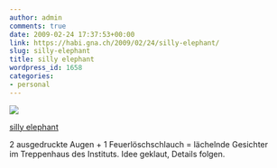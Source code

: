 ```yaml
---
author: admin
comments: true
date: 2009-02-24 17:37:53+00:00
link: https://habi.gna.ch/2009/02/24/silly-elephant/
slug: silly-elephant
title: silly elephant
wordpress_id: 1658
categories:
- personal
---
```


[![](https://static.flickr.com/3539/3306291219_dc1c7eeea3_m.jpg)](https://www.flickr.com/photos/habi/3306291219/)



[silly elephant](https://www.flickr.com/photos/habi/3306291219/)






2 ausgedruckte Augen + 1 Feuerlöschschlauch = lächelnde Gesichter im Treppenhaus des Instituts. Idee geklaut, Details folgen.
